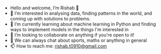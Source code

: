 - Hello and welcome, I’m Rishab 👋
- 👀 I’m interested in analysing data, finding patterns in the world, and coming up with solutions to problems. 
- 🌱 I’m currently learning about machine learning in Python and finding ways to implement models in the things I'm interested in
- 💞️ I’m looking to collaborate on anything if you're open to it!
- 💬 We can always chat about sports, maths or anything in general
- 📫 How to reach me: rishab.t0910@gmail.com

<!---
rishab-t0910/rishab-t0910 is a ✨ special ✨ repository because its `README.md` (this file) appears on your GitHub profile.
You can click the Preview link to take a look at your changes.
--->
